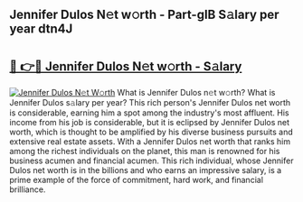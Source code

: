 ## Jennifer Dulos N𝚎t w𝚘rth - Part-gIB S𝚊lary per year dtn4J

# <h2><a href="http://gc18or5.nevu.top/?p=Jennifer+Dulos">🔗 👉🔴 Jennifer Dulos N𝚎t w𝚘rth - S𝚊lary</a></h2>

[![Jennifer Dulos N𝚎t W𝚘rth](https://i.imgur.com/Oavwk0R.jpeg)](http://gc18or5.nevu.top/?p=Jennifer+Dulos)
What is Jennifer Dulos n𝚎t w𝚘rth? What is Jennifer Dulos s𝚊lary per year?
This rich person's Jennifer Dulos net worth is considerable, earning him a spot among the industry's most affluent. His income from his job is considerable, but it is eclipsed by Jennifer Dulos net worth, which is thought to be amplified by his diverse business pursuits and extensive real estate assets. With a Jennifer Dulos net worth that ranks him among the richest individuals on the planet, this man is renowned for his business acumen and financial acumen. This rich individual, whose Jennifer Dulos net worth is in the billions and who earns an impressive salary, is a prime example of the force of commitment, hard work, and financial brilliance.
